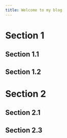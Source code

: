 ```yaml
---
title: Welcome to my blog
---
```


# Section 1 
## Section 1.1
## Section 1.2

# Section 2 
## Section 2.1
## Section 2.3


